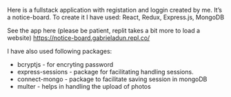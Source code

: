 Here is a fullstack application with registation and loggin created by me. It’s a notice-board.
To create it I have used: 
React, Redux, Express.js, MongoDB

See the app here (please be patient, replit takes a bit more to load a website)
https://notice-board.gabrieladun.repl.co/

I have also used following packages:
- bcryptjs - for encryting password
- express-sessions - package for facilitating handling sessions.
- connect-mongo - package to facilitate saving session in mongoDB
- multer - helps in handling the upload of photos
